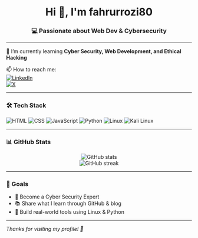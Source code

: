 <h1 align="center">Hi 👋, I'm fahrurrozi80</h1>
<h3 align="center">💻 Passionate about Web Dev & Cybersecurity</h3>

---

🌱 I’m currently learning **Cyber Security, Web Development, and Ethical Hacking**

📫 How to reach me:  
[![LinkedIn](https://img.shields.io/badge/LinkedIn-blue?logo=linkedin&logoColor=white)](https://www.linkedin.com/in/zero-syn-0171a9332/)  
[![X](https://img.shields.io/badge/X-black?logo=twitter&logoColor=white)](https://x.com/Vinny3034989311)

---

### 🛠️ Tech Stack
![HTML](https://img.shields.io/badge/HTML-e34c26?logo=html5&logoColor=white)
![CSS](https://img.shields.io/badge/CSS-264de4?logo=css3&logoColor=white)
![JavaScript](https://img.shields.io/badge/JavaScript-f7df1e?logo=javascript&logoColor=black)
![Python](https://img.shields.io/badge/Python-3776AB?logo=python&logoColor=white)
![Linux](https://img.shields.io/badge/Linux-black?logo=linux&logoColor=white)
![Kali Linux](https://img.shields.io/badge/Kali-557C94?logo=kalilinux&logoColor=white)


---

### 📊 GitHub Stats
<p align="center">
  <img src="https://github-readme-stats.vercel.app/api?username=fahrurroziy80&show_icons=true&theme=radical" alt="GitHub stats" />
  <br/>
  <img src="https://github-readme-streak-stats.herokuapp.com/?user=fahrurroziy80&theme=radical" alt="GitHub streak" />
</p>

---

### 📌 Goals
- 🚀 Become a Cyber Security Expert 
- 📚 Share what I learn through GitHub & blog
- 🧠 Build real-world tools using Linux & Python

---

_Thanks for visiting my profile! 🙏_
